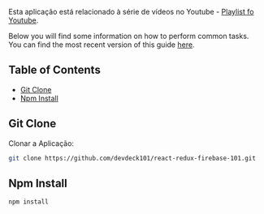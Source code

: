 Esta aplicação está relacionado à série de vídeos no Youtube - [Playlist fo Youtube](https://www.youtube.com/playlist?list=PLR8OzKI52ppW5CQ4WFLAH3f23i5zDw_g7).

Below you will find some information on how to perform common tasks.<br>
You can find the most recent version of this guide [here](https://github.com/facebookincubator/create-react-app/blob/master/packages/react-scripts/template/README.md).

## Table of Contents

- [Git Clone](#git-clone)
- [Npm Install](#npm-install)


## Git Clone

Clonar a Aplicação:
```sh
git clone https://github.com/devdeck101/react-redux-firebase-101.git
```

## Npm Install

```sh
npm install
```


